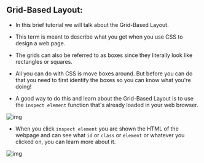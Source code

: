 ## Grid-Based Layout:

* In this brief tutorial we will talk about the Grid-Based Layout. 

* This term is meant to describe what you get when you use CSS to design a web page. 

* The grids can also be referred to as boxes since they literally look like rectangles or squares. 

* All you can do with CSS is move boxes around. But before you can do that you need to first identify the boxes so you can know what you're doing! 

* A good way to do this and learn about the Grid-Based Layout is to use the `inspect element` function that's already loaded in your web browser.

![img](http://4.bp.blogspot.com/-DQJovGdp9gA/ThQKg75XpmI/AAAAAAAAAQE/jB7VPaM01H8/s1600/inspect_element.png)

* When you click `inspect element` you are shown the HTML of the webpage and can see what `id` or `class` or `element` or whatever you clicked on, you can learn more about it.

![img](http://zengrids.com/images/limitless-layouts.png)
